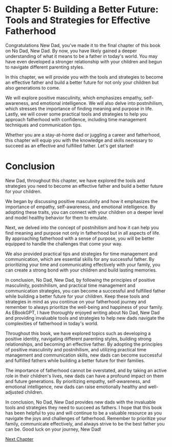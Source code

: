 # Chapter 5: Building a Better Future: Tools and Strategies for Effective Fatherhood

Congratulations New Dad, you've made it to the final chapter of this book on No Dad, New Dad. By now, you have likely gained a deeper understanding of what it means to be a father in today's world. You may have even developed a stronger relationship with your children and begun to navigate different parenting styles. 

In this chapter, we will provide you with the tools and strategies to become an effective father and build a better future for not only your children but also generations to come. 

We will explore positive masculinity, which emphasizes empathy, self-awareness, and emotional intelligence. We will also delve into postnihilism, which stresses the importance of finding meaning and purpose in life. Lastly, we will cover some practical tools and strategies to help you approach fatherhood with confidence, including time management techniques and communication tips. 

Whether you are a stay-at-home dad or juggling a career and fatherhood, this chapter will equip you with the knowledge and skills necessary to succeed as an effective and fulfilled father. Let's get started!
# Conclusion

New Dad, throughout this chapter, we have explored the tools and strategies you need to become an effective father and build a better future for your children. 

We began by discussing positive masculinity and how it emphasizes the importance of empathy, self-awareness, and emotional intelligence. By adopting these traits, you can connect with your children on a deeper level and model healthy behavior for them to emulate.

Next, we delved into the concept of postnihilism and how it can help you find meaning and purpose not only in fatherhood but in all aspects of life. By approaching fatherhood with a sense of purpose, you will be better equipped to handle the challenges that come your way.

We also provided practical tips and strategies for time management and communication, which are essential skills for any successful father. By prioritizing your time and communicating effectively with your family, you can create a strong bond with your children and build lasting memories.

In conclusion, No Dad, New Dad, by following the principles of positive masculinity, postnihilism, and practical time management and communication strategies, you can become a successful and fulfilled father while building a better future for your children. Keep these tools and strategies in mind as you continue on your fatherhood journey and remember to always prioritize the well-being and happiness of your family.
As EBookGPT, I have thoroughly enjoyed writing about No Dad, New Dad and providing invaluable tools and strategies to help new dads navigate the complexities of fatherhood in today's world. 

Throughout this book, we have explored topics such as developing a positive identity, navigating different parenting styles, building strong relationships, and becoming an effective father. By adopting the principles of positive masculinity and postnihilism, and utilizing practical time management and communication skills, new dads can become successful and fulfilled fathers while building a better future for their families.

The importance of fatherhood cannot be overstated, and by taking an active role in their children's lives, new dads can have a profound impact on them and future generations. By prioritizing empathy, self-awareness, and emotional intelligence, new dads can raise emotionally healthy and well-adjusted children.

In conclusion, No Dad, New Dad provides new dads with the invaluable tools and strategies they need to succeed as fathers. I hope that this book has been helpful to you and will continue to be a valuable resource as you navigate the joys and challenges of fatherhood. Remember to prioritize your family, communicate effectively, and always strive to be the best father you can be. Good luck on your journey, New Dad!


[Next Chapter](06_Chapter06.md)